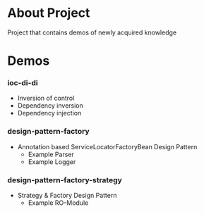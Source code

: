 # About Project

Project that contains demos of newly acquired knowledge

# Demos
### ioc-di-di
- Inversion of control
- Dependency inversion
- Dependency injection

### design-pattern-factory
- Annotation based ServiceLocatorFactoryBean Design Pattern
  - Example Parser
  - Example Logger

### design-pattern-factory-strategy
- Strategy & Factory Design Pattern
  - Example RO-Module
